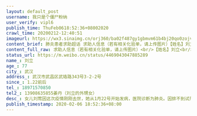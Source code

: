 ```yaml
---
layout: default_post
username: 我只是个僵尸粉纳
user_verify: vipl6
publish_time: ThuFeb0618:52:36+08002020
crawl_time: 20200212-12:40:51
imageurl: https://wx3.sinaimg.cn/orj360/ba02f487gy1gbmvm61b4bj20qo0zojvj.jpg,https://wx3.sinaimg.cn/orj360/ba02f487gy1gbmvm6isvrj20qp119tbh.jpg,https://wx4.sinaimg.cn/orj360/ba02f487gy1gbmvm717ajj20qp11eq5w.jpg
content_brief: 肺炎患者求助超话 求助人信息（若有相关化验单，请上传图片）【姓名】刘立【年龄】77【所在城市】武汉【所在小区、社区】武汉市武昌区武珞路343号3-2-2号【患病时间】1.22前后【联系方式】18971570850【其他紧急联系人】13908635855 姜丹（刘立的外甥女）【病情描述】女儿刘莺因这次疫情刚 ...全文
content_full_raw: 求助人信息（若有相关化验单，请上传图片）<br/>【姓名】刘立<br/>【年龄】77<br/>【所在城市】武汉<br/>【所在小区、社区】武汉市武昌区武珞路343号3-2-2号<br/>【患病时间】1.22前后<br/>【联系方式】18971570850<br/>【其他紧急联系人】13908635855姜丹（刘立的外甥女）<br/>【病情描述】女儿刘莺因这次疫情刚刚去世，她从1月22号开始发病，医院诊断为肺炎。因排不到试剂盒，病情加重后一直得不到救治，各个医院均以没有床位拒收，最后1月30号在我家去世。密切接触者有我们同住的3人：本人，刘立，77岁；妻子，付琳莉，72岁；外孙女，陈韵秋，13岁。目前，我，我妻子，外孙女均已感染，妻子最严重，诊断资料均附上。<br/>我儿子当前在一线忙的不得了，在焚烧这次疫情产生的医用垃圾工厂加班加点工作，根本顾不上我们了。这是为了战胜这次疫情，我都能理解！可是现在我和妻子是13岁的外孙女唯一的亲人和监护人（她爸爸在离婚后消失了），我的妻子已双肺感染，我和外孙女也单肺感染。女儿因得不到正常治疗而在家离世，我们被迫相互感染，悲愤难平！我们两位高龄老人在这种情况下如何抚养这个孩子?万般绝望！急切请求为这个13岁的孩子住院治疗保命！
status_url: https://m.weibo.cn/status/4469043047885289
name_: 刘立
age_: 77
city_: 武汉
address_: 武汉市武昌区武珞路343号3-2-2号
since_: 1.22前后
tel_: 18971570850
tel2_: 13908635855姜丹（刘立的外甥女）
desc_: 女儿刘莺因这次疫情刚刚去世，她从1月22号开始发病，医院诊断为肺炎。因排不到试剂盒，病情加重后一直得不到救治，各个医院均以没有床位拒收，最后1月30号在我家去世。密切接触者有我们同住的3人本人，刘立，77岁；妻子，付琳莉，72岁；外孙女，陈韵秋，13岁。目前，我，我妻子，外孙女均已感染，妻子最严重，诊断资料均附上。我儿子当前在一线忙的不得了，在焚烧这次疫情产生的医用垃圾工厂加班加点工作，根本顾不上我们了。这是为了战胜这次疫情，我都能理解！可是现在我和妻子是13岁的外孙女唯一的亲人和监护人（她爸爸在离婚后消失了），我的妻子已双肺感染，我和外孙女也单肺感染。女儿因得不到正常治疗而在家离世，我们被迫相互感染，悲愤难平！我们两位高龄老人在这种情况下如何抚养这个孩子?万般绝望！急切请求为这个13岁的孩子住院治疗保命！
publish_timestamp: 2020-02-06 18:52:36+08:00
---
```

